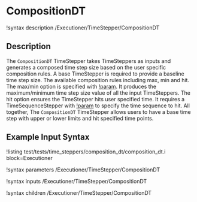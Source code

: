 # CompositionDT

!syntax description /Executioner/TimeStepper/CompositionDT

## Description

The `CompositionDT` TimeStepper takes TimeSteppers as inputs and generates a composed time step size based on the user specific composition rules. A base TimeStepper is required to provide a baseline time step size. The available composition rules including max, min and hit. The max/min option is specified with [!param](/Executioner/TimeStepper/CompositionDT/composition_type). It produces the maximum/minimum time step size value of all the input TimeSteppers. The hit option ensures the TimeStepper hits user specified time. It requires a TimeSequenceStepper with [!param](/Executioner/TimeStepper/CompositionDT/times_to_hit_timestepper) to specify the time sequence to hit. All together, The `CompositionDT` TimeStepper allows users to have a base time step with upper or lower limits and hit specified time points.

## Example Input Syntax

!listing test/tests/time_steppers/composition_dt/composition_dt.i block=Executioner

!syntax parameters /Executioner/TimeStepper/CompositionDT

!syntax inputs /Executioner/TimeStepper/CompositionDT

!syntax children /Executioner/TimeStepper/CompositionDT
